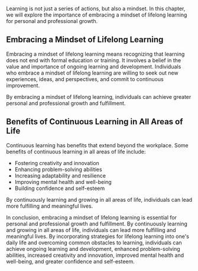 
Learning is not just a series of actions, but also a mindset. In this chapter, we will explore the importance of embracing a mindset of lifelong learning for personal and professional growth.

Embracing a Mindset of Lifelong Learning
----------------------------------------

Embracing a mindset of lifelong learning means recognizing that learning does not end with formal education or training. It involves a belief in the value and importance of ongoing learning and development. Individuals who embrace a mindset of lifelong learning are willing to seek out new experiences, ideas, and perspectives, and commit to continuous improvement.

By embracing a mindset of lifelong learning, individuals can achieve greater personal and professional growth and fulfillment.

Benefits of Continuous Learning in All Areas of Life
----------------------------------------------------

Continuous learning has benefits that extend beyond the workplace. Some benefits of continuous learning in all areas of life include:

* Fostering creativity and innovation
* Enhancing problem-solving abilities
* Increasing adaptability and resilience
* Improving mental health and well-being
* Building confidence and self-esteem

By continuously learning and growing in all areas of life, individuals can lead more fulfilling and meaningful lives.

In conclusion, embracing a mindset of lifelong learning is essential for personal and professional growth and fulfillment. By continuously learning and growing in all areas of life, individuals can lead more fulfilling and meaningful lives. By incorporating strategies for lifelong learning into one's daily life and overcoming common obstacles to learning, individuals can achieve ongoing learning and development, enhanced problem-solving abilities, increased creativity and innovation, improved mental health and well-being, and greater confidence and self-esteem.
